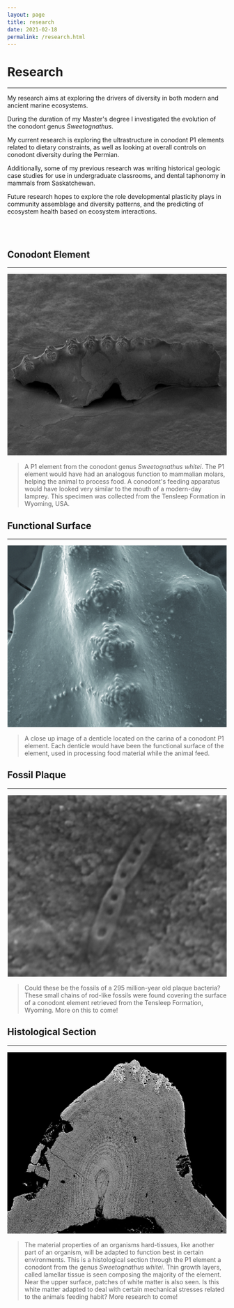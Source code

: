 ```yaml
---
layout: page
title: research
date: 2021-02-18
permalink: /research.html
---
```


# Research
---

My research aims at exploring the drivers of diversity in both modern and ancient marine ecosystems.

During the duration of my Master's degree I investigated the evolution of the conodont genus *Sweetognathus*.

My current research is exploring the ultrastructure in conodont P1 elements related to dietary constraints, as well as looking at overall controls on conodont diversity during the Permian.

Additionally, some of my previous research was writing historical geologic case studies for use in undergraduate classrooms, and dental taphonomy in mammals from Saskatchewan.

Future research hopes to explore the role developmental plasticity plays in community assemblage and diversity patterns, and the predicting of ecosystem health based on ecosystem interactions.

<br/><br/>

## Conodont Element
---
<body>
  <p align="center">
  <img class="img-research img-responsive" src="img/portfolio-1.jpg" />
  </p>
</body>

>A P1 element from the conodont genus *Sweetognathus whitei*. The P1 element would have had an analogous function to mammalian molars, helping the animal to process food. A conodont's feeding apparatus would have looked very similar to the mouth of a modern-day lamprey. This specimen was collected from the Tensleep Formation in Wyoming, USA.

## Functional Surface
---
<body>
  <p align="center">
  <img class="img-research img-responsive" src="img/portfolio-2.jpg" />
  </p>
</body>

>A close up image of a denticle located on the carina of a conodont P1 element. Each denticle would have been the functional surface of the element, used in processing food material while the animal feed.

## Fossil Plaque
---
<body>
  <p align="center">
  <img class="img-research img-responsive" src="img/portfolio-3.jpg" />
  </p>
</body>

>Could these be the fossils of a 295 million-year old plaque bacteria? These small chains of rod-like fossils were found covering the surface of a conodont element retrieved from the Tensleep Formation, Wyoming. More on this to come!

## Histological Section
---
<body>
  <p align="center">
  <img class="img-research img-responsive" src="img/portfolio-4.jpg" />
  </p>
</body>

>The material properties of an organisms hard-tissues, like another part of an organism, will be adapted to function best in certain environments. This is a histological section through the P1 element a conodont from the genus *Sweetognathus whitei*. Thin growth layers, called lamellar tissue is seen composing the majority of the element. Near the upper surface, patches of white matter is also seen. Is this white matter adapted to deal with certain mechanical stresses related to the animals feeding habit? More research to come!
